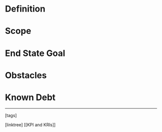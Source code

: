 # Definition

# Scope

# End State Goal

# Obstacles

# Known Debt












___
[tags] 


[linktree]
[[KPI and KRIs]]